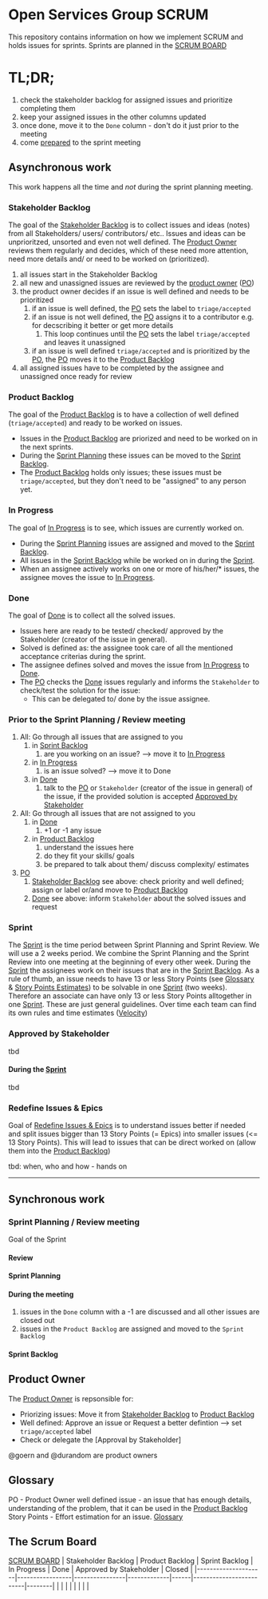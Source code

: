 # Open Services Group SCRUM

This repository contains information on how we implement SCRUM and holds issues for sprints.
Sprints are planned in the [SCRUM BOARD]

# TL;DR;

1. check the stakeholder backlog for assigned issues and prioritize completing them
2. keep your assigned issues in the other columns updated
3. once done, move it to the `Done` column - don't do it just prior to the meeting
4. come [prepared] to the sprint meeting

## Asynchronous work

This work happens all the time and *not* during the sprint planning meeting.

### Stakeholder Backlog
The goal of the [Stakeholder Backlog] is to collect issues and ideas (notes) from all Stakeholders/ users/ contributors/ etc..
Issues and ideas can be unprioritzed, unsorted and even not well defined.
The [Product Owner] reviews them regularly and decides, which of these need more attention, need more details and/ or need to be worked on (prioritized).

  1. all issues start in the Stakeholder Backlog
  1. all new and unassigned issues are reviewed by the [product owner] ([PO])
  1. the product owner decides if an issue is well defined and needs to be prioritized
     1. if an issue is well defined, the [PO] sets the label to `triage/accepted`
     1. if an issue is not well defined, the [PO] assigns it to a contributor e.g. for decscribing it better or get more details
        1. This loop continues until the [PO] sets the label `triage/accepted` and leaves it unassigned
     1. if an issue is well defined `triage/accepted` and is prioritized by the [PO], the [PO] moves it to the [Product Backlog]
  1. all assigned issues have to be completed by the assignee and unassigned once ready for review

### Product Backlog
The goal of the [Product Backlog] is to have a collection of well defined (`triage/accepted`) and ready to be worked on issues.
 - Issues in the [Product Backlog] are priorized and need to be worked on in the next sprints.
 - During the [Sprint Planning] these issues can be moved to the [Sprint Backlog].
 - The [Product Backlog] holds only issues;
these issues must be `triage/accepted`, but they don't need to be "assigned" to any person yet.

### In Progress
The goal of [In Progress] is to see, which issues are currently worked on.
 - During the [Sprint Planning] issues are assigned and moved to the [Sprint Backlog].
 - All issues in the [Sprint Backlog] while be worked on in during the [Sprint].
 - When an assignee actively works on one or more of his/her/* issues, the assignee moves the issue to [In Progress].

### Done
The goal of [Done] is to collect all the solved issues.
 - Issues here are ready to be tested/ checked/ approved by the Stakeholder (creator of the issue in general). 
 - Solved is defined as: the assignee took care of all the mentioned acceptance criterias during the sprint.
 - The assignee defines solved and moves the issue from [In Progress] to [Done].
 - The [PO] checks the [Done] issues regularly and informs the `Stakeholder` to check/test the solution for the issue:
   - This can be delegated to/ done by the issue assignee.

### Prior to the Sprint Planning / Review meeting
1. All: Go through all issues that are assigned to you
   1. in [Sprint Backlog]
      1. are you working on an issue? --> move it to [In Progress]
   1. in [In Progress]
      1. is an issue solved? --> move it to Done
   1. in [Done]
      1. talk to the [PO] or `Stakeholder` (creator of the issue in general) of the issue, if the provided solution is accepted [Approved by Stakeholder]
 1. All: Go through all issues that are not assigned to you
    1. in [Done]
       1. +1 or -1 any issue
    1. in [Product Backlog]
       1. understand the issues here
       1. do they fit your skills/ goals
       1. be prepared to talk about them/ discuss complexity/ estimates
 1. [PO]
    1. [Stakeholder Backlog] see above: check priority and well defined; assign or label or/and move to [Product Backlog]
    1. [Done] see above: inform `Stakeholder` about the solved issues and request 

### Sprint
The [Sprint] is the time period between Sprint Planning and Sprint Review.
We will use a 2 weeks period.
We combine the Sprint Planning and the Sprint Review into one meeting at the beginning of every other week.
During the [Sprint] the assignees work on their issues that are in the [Sprint Backlog].
As a rule of thumb, an issue needs to have 13 or less Story Points (see [Glossary] & [Story Points Estimates]) to be solvable in one [Sprint] (two weeks).
Therefore an associate can have only 13 or less Story Points alltogether in one [Sprint].
These are just general guidelines. Over time each team can find its own rules and time estimates ([Velocity])


### Approved by Stakeholder
tbd

#### During the [Sprint]
tbd

### Redefine Issues & Epics
Goal of [Redefine Issues & Epics] is to understand issues better if needed and split issues bigger than 13 Story Points (= Epics) into smaller issues (<= 13 Story Points).
This will lead to issues that can be direct worked on (allow them into the [Product Backlog])

tbd: when, who and how - hands on

---

## Synchronous work

### Sprint Planning / Review meeting
Goal of the Sprint

#### Review 
#### Sprint Planning

#### During the meeting

1. issues in the `Done` column with a -1 are discussed and all other issues are closed out
2. issues in the `Product Backlog` are assigned and moved to the `Sprint Backlog`

#### Sprint Backlog

## Product Owner
The [Product Owner] is repsonsible for:
 - Priorizing issues: Move it from [Stakeholder Backlog] to [Product Backlog]
 - Well defined: Approve an issue or Request a better defintion --> set `triage/accepted` label
 - Check or delegate the [Approval by Stakeholder]

@goern and @durandom are product owners

## Glossary
PO - Product Owner
well defined issue - an issue that has enough details, understanding of the problem, that it can be used in the [Product Backlog](#product-backlog)
Story Points - Effort estimation for an issue.  [Glossary] 

## The Scrum Board
[SCRUM BOARD]
| Stakeholder Backlog | Product Backlog | Sprint Backlog | In Progress | Done | Approved by Stakeholder | Closed |
|---------------------|-----------------|----------------|-------------|------|-------------------------|--------|
|                     |                 |                |             |      |                         |        |



[SCRUM BOARD]: https://github.com/orgs/open-services-group/projects/21/views/1
[product owner]: #product-owner
[PO]: #product-owner
[prepared]: #prior-to-the-meeting
[Glossary]: #glossary
[Product Backlog]: #product-backlog
[Stakeholder Backlog]: #stakeholder-backlog
[Sprint Backlog]: #sprint-backlog
[Sprint Planning / Review meeting]: #sprint-planning-/-review-meeting
[Sprint Planning]: #sprint-planning
[Sprint]: #sprint
[In Progress]: #in-progress
[Done]: #done
[Approved by Stakeholder]: #approved-by-stakeholder
[The Scrum Board]: #the-scrum-board
[Story Points Estimates]: https://github.com/thoth-station/core/blob/master/docs/TermsAndConditionsForTheScrum.md#estimates
[Velocity]: https://www.scrum.org/resources/blog/agile-metrics-velocity
[Redefine Issues & Epics]: #redefine-issues-&-epics
